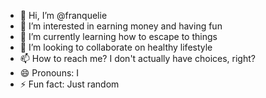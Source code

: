 - 👋 Hi, I’m @franquelie
- 👀 I’m interested in earning money and having fun
- 🌱 I’m currently learning how to escape to things
- 💞️ I’m looking to collaborate on healthy lifestyle
- 📫 How to reach me? I don't actually have choices, right?
- 😄 Pronouns: I
- ⚡ Fun fact: Just random

<!---
franquelie/franquelie is a ✨ special ✨ repository because its `README.md` (this file) appears on your GitHub profile.
You can click the Preview link to take a look at your changes.
--->
